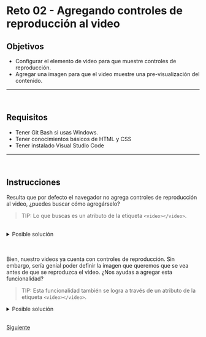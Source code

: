 # Reto 02 - Agregando controles de reproducción al video
## Objetivos
- Configurar el elemento de video para que muestre controles de reproducción.
- Agregar una imagen para que el video muestre una pre-visualización del contenido.

---
<br/>

## Requisitos
- Tener Git Bash si usas Windows.
- Tener conocimientos básicos de HTML y CSS
- Tener instalado Visual Studio Code


---
<br/>

## Instrucciones

Resulta que por defecto el navegador no agrega controles de reproducción al video,
¿puedes buscar cómo agregárselo?

> TIP: Lo que buscas es un atributo de la etiqueta `<video></video>`.

<br/>

<details>
  <summary>Posible solución</summary>

Agrega el atributo `controls` a la etiqueta `<video></video>`.

```html
<body>
  <!-- Contenido previo -->
  <!-- ... -->

  <!-- Contenedor de video -->
  <section>
    <video
      controls
      src="https://cdn.videvo.net/videvo_files/video/premium/video0036/small_watermarked/computer_code00_preview.mp4"
    ></video>
  </section>
</body>
```

</details>

<br/>
<br/>

Bien, nuestro videos ya cuenta con controles de reproducción. Sin embargo,
sería genial poder definir la imagen que queremos que se vea antes de que se
reproduzca el video. ¿Nos ayudas a agregar esta funcionalidad?

> TIP: Esta funcionalidad también se logra a través de un atributo de la etiqueta
`<video></video>`.

<details>
  <summary>Posible solución</summary>

Agrega el atributo `poster` a la etiqueta `<video></video>`, asignándole el link
de la imagen de portada como valor.

```html
<section>
  <section>
    <video
      controls
      poster="https://cdn.videvo.net/videvo_files/video/premium/video0036/thumbnails/computer_code00_small.jpg"
      src="https://cdn.videvo.net/videvo_files/video/premium/video0036/small_watermarked/computer_code00_preview.mp4"
    ></video>
  </section>
</section>
```

</details>

<br/>

[Siguiente](../Ejemplo-03/README.md)